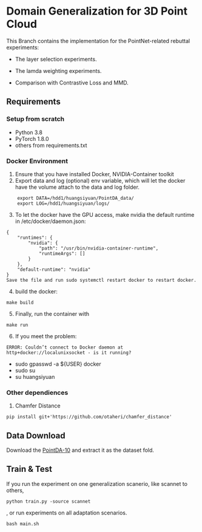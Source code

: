 # Domain Generalization for 3D Point Cloud 

This Branch contains the implementation for the PointNet-related rebuttal experiments:

- The layer selection experiments.

- The lamda weighting experiments.

- Comparison with Contrastive Loss and MMD.

## Requirements

### Setup from scratch
- Python 3.8
- PyTorch 1.8.0
- others from requirements.txt

### Docker Environment
1. Ensure that you have installed Docker, NVIDIA-Container toolkit
2. Export data and log (optional) env variable, which will let the docker have the volume attach to the data and log folder.

```
    export DATA=/hdd1/huangsiyuan/PointDA_data/
    export LOG=/hdd1/huangsiyuan/logs/
```
3. To let the docker have the GPU access, make nvidia the default runtime in /etc/docker/daemon.json:
```
{
    "runtimes": {
        "nvidia": {
            "path": "/usr/bin/nvidia-container-runtime",
            "runtimeArgs": []
        } 
    },
    "default-runtime": "nvidia" 
}
Save the file and run sudo systemctl restart docker to restart docker.
```
4. build the docker:

```
make build
```

5. Finally, run the container with
```
make run
```

6. If you meet the problem:
```
ERROR: Couldn’t connect to Docker daemon at http+docker://localunixsocket - is it running?
```
- sudo gpasswd -a ${USER} docker
- sudo su
- su huangsiyuan

### Other dependiences

1. Chamfer Distance

```shell
pip install git+'https://github.com/otaheri/chamfer_distance'
```

## Data Download
Download the [PointDA-10](https://drive.google.com/file/d/1-LfJWL5geF9h0Z2QpdTL0n4lShy8wy2J/view?usp=sharing) and extract it as the dataset fold. 

## Train & Test
If you run the experiment on one generalization scanerio, like scannet to others,
```
python train.py -source scannet
```
, or run experiments on all adaptation scenarios.
```
bash main.sh
```
